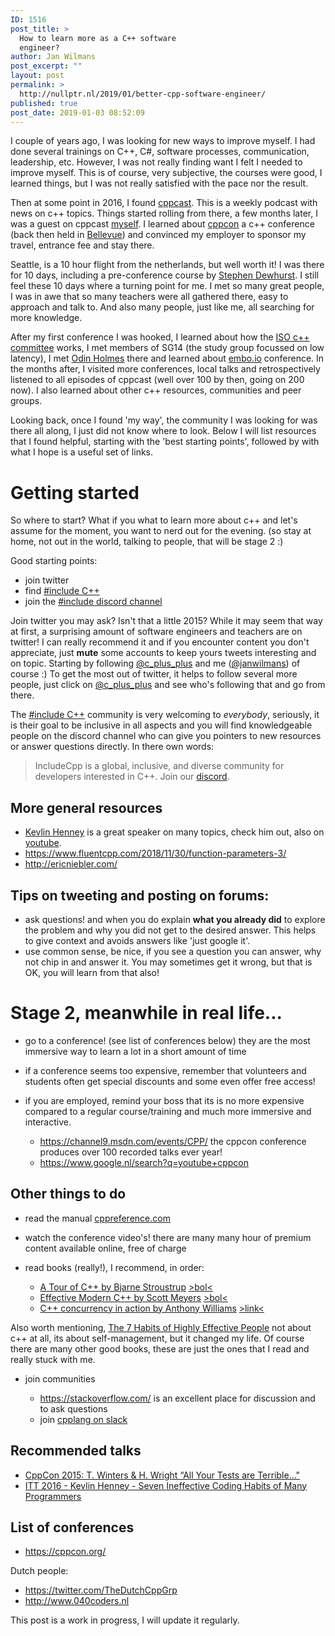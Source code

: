 ```yaml
---
ID: 1516
post_title: >
  How to learn more as a C++ software
  engineer?
author: Jan Wilmans
post_excerpt: ""
layout: post
permalink: >
  http://nullptr.nl/2019/01/better-cpp-software-engineer/
published: true
post_date: 2019-01-03 08:52:09
---
```

I couple of years ago, I was looking for new ways to improve myself. I had done several trainings on C++, C#, software processes, communication, leadership, etc. However, I was not really finding want I felt I needed to improve myself. This is of course, very subjective, the courses were good, I learned things, but I was not really satisfied with the pace nor the result.

Then at some point in 2016, I found [cppcast][1]. This is a weekly podcast with news on c++ topics. Things started rolling from there, a few months later, I was a guest on cppcast [myself][2]. I learned about [cppcon][3] a c++ conference (back then held in [Bellevue][4]) and convinced my employer to sponsor my travel, entrance fee and stay there.

Seattle, is a 10 hour flight from the netherlands, but well worth it! I was there for 10 days, including a pre-conference course by [Stephen Dewhurst][5]. I still feel these 10 days where a turning point for me. I met so many great people, I was in awe that so many teachers were all gathered there, easy to approach and talk to. And also many people, just like me, all searching for more knowledge.

After my first conference I was hooked, I learned about how the [ISO c++ committee][6] works, I met members of SG14 (the study group focussed on low latency), I met [Odin Holmes][7] there and learned about [embo.io][8] conference. In the months after, I visited more conferences, local talks and retrospectively listened to all episodes of cppcast (well over 100 by then, going on 200 now). I also learned about other c++ resources, communities and peer groups.

Looking back, once I found 'my way', the community I was looking for was there all along, I just did not know where to look. Below I will list resources that I found helpful, starting with the 'best starting points', followed by with what I hope is a useful set of links.

# Getting started

So where to start? What if you what to learn more about c++ and let's assume for the moment, you want to nerd out for the evening. (so stay at home, not out in the world, talking to people, that will be stage 2 :)

Good starting points:

*   join twitter
*   find [#include C++][9] 
*   join the [#include discord channel][10] 

Join twitter you may ask? Isn't that a little 2015? While it may seem that way at first, a surprising amount of software engineers and teachers are on twitter! I can really recommend it and if you encounter content you don't appreciate, just **mute** some accounts to keep yours tweets interesting and on topic. Starting by following [@c_plus_plus][11] and me ([@janwilmans][12]) of course :) To get the most out of twitter, it helps to follow several more people, just click on [@c_plus_plus][11] and see who's following that and go from there.

The [#include C++][9] community is very welcoming to *everybody*, seriously, it is their goal to be inclusive in all aspects and you will find knowledgeable people on the discord channel who can give you pointers to new resources or answer questions directly. In there own words:

> IncludeCpp is a global, inclusive, and diverse community for developers interested in C++. Join our [discord][10].

## More general resources

*   [Kevlin Henney][13] is a great speaker on many topics, check him out, also on [youtube][14].
*   <https://www.fluentcpp.com/2018/11/30/function-parameters-3/>
*   <http://ericniebler.com/>

## Tips on tweeting and posting on forums:

*   ask questions! and when you do explain **what you already did** to explore the problem and why you did not get to the desired answer. This helps to give context and avoids answers like 'just google it'.
*   use common sense, be nice, if you see a question you can answer, why not chip in and answer it. You may sometimes get it wrong, but that is OK, you will learn from that also!

# Stage 2, meanwhile in real life...

*   go to a conference! (see list of conferences below) they are the most immersive way to learn a lot in a short amount of time
*   if a conference seems too expensive, remember that volunteers and students often get special discounts and some even offer free access!
*   if you are employed, remind your boss that its is no more expensive compared to a regular course/training and much more immersive and interactive.
    
    *   <https://channel9.msdn.com/events/CPP/> the cppcon conference produces over 100 recorded talks ever year!
    *   <https://www.google.nl/search?q=youtube+cppcon>

## Other things to do

*   read the manual [cppreference.com][15]
*   watch the conference video's! there are many many hour of premium content available online, free of charge
*   read books (really!), I recommend, in order:
    
    *   [A Tour of C++ by Bjarne Stroustrup][16] [>bol<][17]
    *   [Effective Modern C++ by Scott Meyers][18] [>bol<][19]
    *   [C++ concurrency in action by Anthony Williams][20] [>link<][21]

Also worth mentioning, [The 7 Habits of Highly Effective People][22] not about c++ at all, its about self-management, but it changed my life. Of course there are many other good books, these are just the ones that I read and really stuck with me.

*   join communities
    
    *   <https://stackoverflow.com/> is an excellent place for discussion and to ask questions 
    *   join [cpplang on slack][23]

## Recommended talks

*   [CppCon 2015: T. Winters & H. Wright “All Your Tests are Terrible..."][24]
*   [ITT 2016 - Kevlin Henney - Seven Ineffective Coding Habits of Many Programmers][25]

## List of conferences

*   <https://cppcon.org/>

Dutch people:

*   <https://twitter.com/TheDutchCppGrp>
*   <http://www.040coders.nl>

This post is a work in progress, I will update it regularly.

 [1]: http://cppcast.com
 [2]: http://cppcast.com/2017/09/jan-wilmans/
 [3]: https://cppcon.org/
 [4]: https://www.google.nl/maps/place/Bellevue,+WA,+USA
 [5]: https://www.youtube.com/watch?v=PFdWqa68LmA
 [6]: https://isocpp.org/
 [7]: https://www.youtube.com/watch?v=tNXyNa6kf4k&t=1s
 [8]: http://embo.io/
 [9]: https://twitter.com/include_cpp
 [10]: https://t.co/XafTulMibe
 [11]: https://twitter.com/c_plus_plus
 [12]: https://twitter.com/janwilmans
 [13]: https://twitter.com/KevlinHenney
 [14]: https://www.google.nl/search?tbm=vid&q=Kevlin%20Henney
 [15]: https://cppreference.com
 [16]: https://www.amazon.com/Tour-C-Depth/dp/0321958314
 [17]: https://www.bol.com/nl/p/a-tour-of-c/9200000096584509/
 [18]: https://www.oreilly.com/library/view/effective-modern-c/9781491908419/
 [19]: https://www.bol.com/nl/p/effective-modern-c/9200000036037659/
 [20]: https://www.manning.com/books/c-plus-plus-concurrency-in-action-second-edition
 [21]: https://www.bogotobogo.com/cplusplus/files/CplusplusConcurrencyInAction_PracticalMultithreading.pdf
 [22]: https://www.franklincovey.com/the-7-habits.html
 [23]: https://cpplang.now.sh/
 [24]: https://www.youtube.com/watch?v=u5senBJUkPc
 [25]: https://www.youtube.com/watch?v=ZsHMHukIlJY&t=2369s